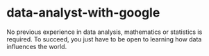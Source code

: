 # data-analyst-with-google
No previous experience in data analysis, mathematics or statistics is required. To succeed, you just have to be open to learning how data influences the world. 
